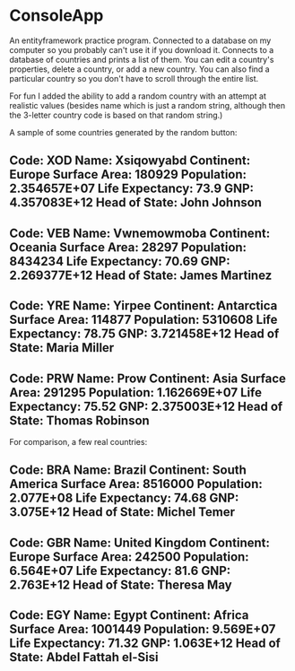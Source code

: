 # ConsoleApp
An entityframework practice program. Connected to a database on my computer so you probably can't use it if you download it.
Connects to a database of countries and prints a list of them. 
You can edit a country's properties, delete a country, or add a new country.
You can also find a particular country so you don't have to scroll through the entire list.

For fun I added the ability to add a random country with an attempt at realistic values (besides name which is just a random string,
although then the 3-letter country code is based on that random string.)

A sample of some countries generated by the random button:

Code: XOD
Name: Xsiqowyabd
Continent: Europe
Surface Area: 180929
Population: 2.354657E+07
Life Expectancy: 73.9
GNP: 4.357083E+12
Head of State: John Johnson
------------------------------------
Code: VEB
Name: Vwnemowmoba
Continent: Oceania
Surface Area: 28297
Population: 8434234
Life Expectancy: 70.69
GNP: 2.269377E+12
Head of State: James Martinez
------------------------------------
Code: YRE
Name: Yirpee
Continent: Antarctica
Surface Area: 114877
Population: 5310608
Life Expectancy: 78.75
GNP: 3.721458E+12
Head of State: Maria Miller
------------------------------------
Code: PRW
Name: Prow
Continent: Asia
Surface Area: 291295
Population: 1.162669E+07
Life Expectancy: 75.52
GNP: 2.375003E+12
Head of State: Thomas Robinson
------------------------------------

For comparison, a few real countries:

Code: BRA
Name: Brazil
Continent: South America
Surface Area: 8516000
Population: 2.077E+08
Life Expectancy: 74.68
GNP: 3.075E+12
Head of State: Michel Temer
------------------------------------
Code: GBR
Name: United Kingdom
Continent: Europe
Surface Area: 242500
Population: 6.564E+07
Life Expectancy: 81.6
GNP: 2.763E+12
Head of State: Theresa May
------------------------------------
Code: EGY
Name: Egypt
Continent: Africa
Surface Area: 1001449
Population: 9.569E+07
Life Expectancy: 71.32
GNP: 1.063E+12
Head of State: Abdel Fattah el-Sisi
------------------------------------
